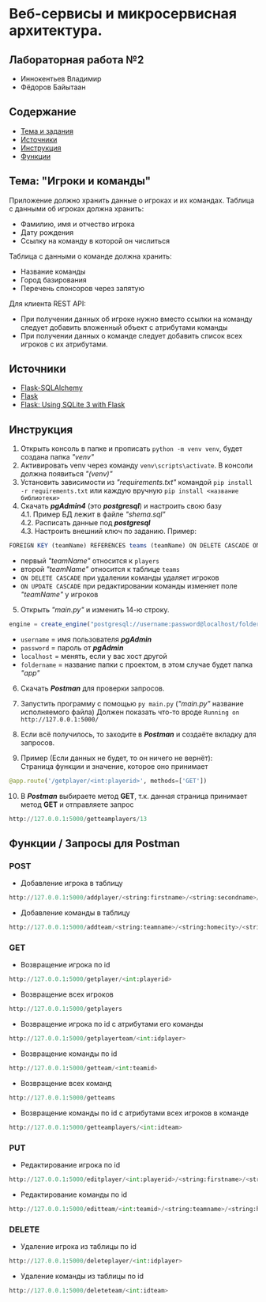 # Веб-сервисы и микросервисная архитектура.
## Лабораторная работа №2
- Иннокентьев Владимир
- Фёдоров Байытаан

## Cодержание
- [Тема и задания](#theme)
- [Источники](#source)
- [Инструкция](#instruction)
- [Функции](#functions)

<a name="theme"><h2>Тема: "Игроки и команды"</h2></a>
Приложение должно хранить данные о игроках и их командах.
Таблица с данными об игроках должна хранить:
- Фамилию, имя и отчество игрока
- Дату рождения
- Ссылку на команду в которой он числиться

Таблица с данными о команде должна хранить:
- Название команды
- Город базирования
- Перечень спонсоров через запятую

Для клиента REST API:
- При получении данных об игроке нужно вместо ссылки на команду следует добавить вложенный объект с атрибутами команды
- При получении данных о команде следует добавить список всех игроков с их атрибутами.

<a name="source"><h2>Источники</h2></a>
- [Flask-SQLAlchemy](https://flask-sqlalchemy.palletsprojects.com/en/2.x/)
- [Flask](https://flask.palletsprojects.com/en/1.1.x/tutorial/database/)
- [Flask: Using SQLite 3 with Flask](https://flask.palletsprojects.com/en/1.1.x/patterns/sqlite3/)

<a name="instruction"><h2>Инструкция</h2></a>
1) Открыть консоль в папке и прописать ```python -m venv venv```, будет создана папка _"venv"_
2) Активировать venv через команду ```venv\scripts\activate```. В консоли должна появиться _"(venv)"_
3) Установить зависимости из _"requirements.txt"_ командой ```pip install -r requirements.txt``` или каждую вручную ```pip install <название библиотеки>```
4) Скачать _**pgAdmin4**_ (это _**postgresql**_) и настроить свою базу<br>
	4.1. Пример БД лежит в файле _"shema.sql"_<br>
	4.2. Расписать данные под _**postgresql**_<br>
	4.3. Настроить внешний ключ по заданию. Пример:
```javascript
FOREIGN KEY (teamName) REFERENCES teams (teamName) ON DELETE CASCADE ON UPDATE CASCADE
```
  - первый _"teamName"_ относится к ```players```
  - второй _"teamName"_ относится к таблице ```teams```
  - ```ON DELETE CASCADE``` при удалении команды удаляет игроков 
  - ```ON UPDATE CASCADE``` при редактировании команды изменяет поле _"teamName"_ у игроков
  
5) Открыть _"main.py"_ и изменить 14-ю строку. 
  ```javascript
  engine = create_engine("postgresql://username:password@localhost/foldername")
  ```
  - ```username``` = имя пользователя _**pgAdmin**_
  - ```password``` = пароль от _**pgAdmin**_
  - ```localhost``` = менять, если у вас хост другой
  - ```foldername``` = название папки с проектом, в этом случае будет папка _"app"_

6) Скачать _**Postman**_ для проверки запросов.
7) Запустить программу с помощью ```py main.py``` (_"main.py"_ название исполняемого файла)
     Должен показать что-то вроде ```Running on http://127.0.0.1:5000/```

8) Если всё получилось, то заходите в _**Postman**_ и создаёте вкладку для запросов.
9) Пример (Если данных не будет, то он ничего не вернёт):<br>
Cтраница функции и значение, которое оно принимает
  ```python
  @app.route('/getplayer/<int:playerid>', methods=['GET'])
  ```
10) В _**Postman**_ выбираете метод **GET**, т.к. данная страница принимает метод **GET** и отправляете запрос 
```python
http://127.0.0.1:5000/getteamplayers/13
```

<a name="functions"><h2>Функции / Запросы для Postman</h2></a>
### POST
- Добавление игрока в таблицу
```python
http://127.0.0.1:5000/addplayer/<string:firstname>/<string:secondname>/<string:patronname>/<string:birthdate>/<string:teamname>
```
- Добавление команды в таблицу
```python
http://127.0.0.1:5000/addteam/<string:teamname>/<string:homecity>/<string:sponsors>
```
### GET
- Возвращение игрока по id
```python
http://127.0.0.1:5000/getplayer/<int:playerid>
```
- Возвращение всех игроков
```python
http://127.0.0.1:5000/getplayers
```
- Возвращение игрока по id с атрибутами его команды
```python
http://127.0.0.1:5000/getplayerteam/<int:idplayer>
```
- Возвращение команды по id
```python
http://127.0.0.1:5000/getteam/<int:teamid>
```
- Возвращение всех команд
```python
http://127.0.0.1:5000/getteams
```
- Возвращение команды по id с атрибутами всех игроков в команде
```python
http://127.0.0.1:5000/getteamplayers/<int:idteam>
```
### PUT
- Редактирование игрока по id
```python
http://127.0.0.1:5000/editplayer/<int:playerid>/<string:firstname>/<string:secondname>/<string:patronname>/<string:birthdate>/<string:teamname>
```
- Редактирование команды по id
```python
http://127.0.0.1:5000/editteam/<int:teamid>/<string:teamname>/<string:homecity>/<string:sponsors>
```
### DELETE
- Удаление игрока из таблицы по id
```python
http://127.0.0.1:5000/deleteplayer/<int:idplayer>
```
- Удаление команды из таблицы по id
```python
http://127.0.0.1:5000/deleteteam/<int:idteam>
```
